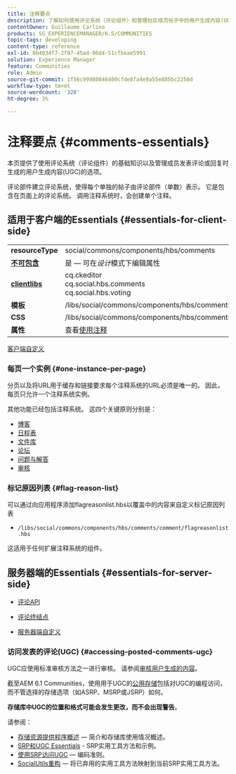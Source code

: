 ```yaml
---
title: 注释要点
description: 了解如何使用评论系统（评论组件）和管理社区成员帖子中的用户生成内容(UGC)。
contentOwner: Guillaume Carlino
products: SG_EXPERIENCEMANAGER/6.5/COMMUNITIES
topic-tags: developing
content-type: reference
exl-id: 8b4034f7-2f97-45ad-96d4-51cfbeae5991
solution: Experience Manager
feature: Communities
role: Admin
source-git-commit: 1f56c99980846400cfde8fa4e9a55e885bc2258d
workflow-type: tm+mt
source-wordcount: '328'
ht-degree: 3%

---
```


# 注释要点 {#comments-essentials}

本页提供了使用评论系统（评论组件）的基础知识以及管理成员发表评论或回复时生成的用户生成内容(UGC)的选项。

评论部件建立评论系统，使得每个单独的帖子由评论部件（单数）表示。 它是包含在页面上的评论系统。 调用注释系统时，会创建单个注释。

## 适用于客户端的Essentials {#essentials-for-client-side}

<table>
 <tbody>
  <tr>
   <td> <strong>resourceType</strong></td>
   <td> social/commons/components/hbs/comments</td>
  </tr>
  <tr>
   <td> <a href="scf.md#add-or-include-a-communities-component"><strong>不可包含</strong></a></td>
   <td>是 — 可在<i>设计</i>模式下编辑属性</td>
  </tr>
  <tr>
   <td> <a href="client-customize.md#clientlibs-for-scf"><strong>clientlibs</strong></a></td>
   <td>cq.ckeditor<br /> cq.social.hbs.comments<br /> cq.social.hbs.voting</td>
  </tr>
  <tr>
   <td> <strong>模板</strong></td>
   <td> /libs/social/commons/components/hbs/comments/comments.hbs<br /> </td>
  </tr>
  <tr>
   <td> <strong>CSS</strong></td>
   <td> /libs/social/commons/components/hbs/comments/clientlibs/commentsystem.css</td>
  </tr>
  <tr>
   <td><strong> 属性</strong></td>
   <td> 查看<a href="comments.md">使用注释</a></td>
  </tr>
 </tbody>
</table>

[客户端自定义](client-customize.md)

### 每页一个实例 {#one-instance-per-page}

分页以及将URL用于缓存和链接要求每个注释系统的URL必须是唯一的。 因此，每页只允许一个注释系统实例。

其他功能已经包括注释系统。 这四个关键原则分别是：

* [博客](blog-developer-basics.md)
* [日程表](calendar-basics-for-developers.md)
* [文件库](essentials-file-library.md)
* [论坛](essentials-forum.md)
* [问题与解答](qna-essentials.md)
* [审核](reviews-basics.md)

### 标记原因列表 {#flag-reason-list}

可以通过向应用程序添加flagreasonlist.hbs以覆盖中的内容来自定义标记原因列表

* `/libs/social/commons/components/hbs/comments/comment/flagreasonlist.hbs`

这适用于任何扩展注释系统的组件。

## 服务器端的Essentials {#essentials-for-server-side}

* [评论API](https://developer.adobe.com/experience-manager/reference-materials/6-5/javadoc/com/adobe/cq/social/commons/comments/api/package-summary.html)

* [评论终结点](https://developer.adobe.com/experience-manager/reference-materials/6-5/javadoc/com/adobe/cq/social/commons/comments/endpoints/package-summary.html)

* [服务器端自定义](server-customize.md)

### 访问发表的评论(UGC) {#accessing-posted-comments-ugc}

UGC应使用标准审核方法之一进行审核。
请参阅[审核用户生成的内容](moderate-ugc.md)。

截至AEM 6.1 Communities，使用用于UGC的[公用存储](working-with-srp.md)包括对UGC的编程访问，而不管选择的存储选项（如ASRP、MSRP或JSRP）如何。

**存储库中UGC的位置和格式可能会发生更改，而不会出现警告**。

请参阅：

* [存储资源提供程序概述](srp.md) — 简介和存储库使用情况概述。
* [SRP和UGC Essentials](srp-and-ugc.md) - SRP实用工具方法和示例。
* [使用SRP访问UGC](accessing-ugc-with-srp.md) — 编码准则。
* [SocialUtils重构](socialutils.md) — 将已弃用的实用工具方法映射到当前SRP实用工具方法。
